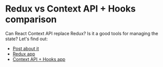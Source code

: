 # Redux vs Context API + Hooks comparison

Can React Context API replace Redux? Is it a good tools for managing the state? Let's find out:

- [Post about it](https://bespoyasov.ru/blog/you-really-dont-need-redux-now/)
- [Redux app](https://bespoyasov.ru/use/redux/)
- [Context API + Hooks app](https://bespoyasov.ru/use/hooks-and-context/)

